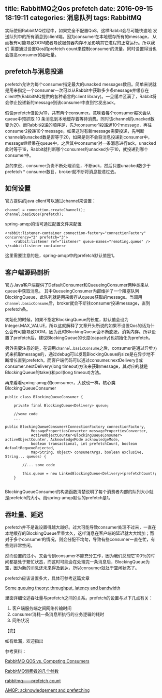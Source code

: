 title: RabbitMQ之Qos prefetch
date: 2016-09-15 18:19:11
categories: 消息队列
tags: RabbitMQ
---
<!-- more -->

实际使用RabbitMQ过程中，如果完全不配置QoS，这样Rabbit会尽可能快速地
发送队列中的所有消息到client端。因为consumer在本地缓存所有的message，
从而极有可能导致OOM或者导致服务器内存不足影响其它进程的正常运行。所以我们
需要通过设置Qos的prefetch count来控制consumer的流量。同时设置得当也会提高consumer的吞吐量。

## prefetch与消息投递

prefetch允许为每个consumer指定最大的unacked messages数目。简单来说就是用来指定一个consumer一次可以从Rabbit中获取多少条message并缓存在client中(RabbitMQ提供的各种语言的client library)。一旦缓冲区满了，Rabbit将会停止投递新的message到该consumer中直到它发出ack。

假设prefetch值设为10，共有两个consumer。意味着每个consumer每次会从queue中预抓取 10 条消息到本地缓存着等待消费。同时该channel的unacked数变为20。而Rabbit投递的顺序是，先为consumer1投递满10个message，再往consumer2投递10个message。如果这时有新message需要投递，先判断channel的unacked数是否等于20，如果是则不会将消息投递到consumer中，message继续呆在queue中。之后其中consumer对一条消息进行ack，unacked此时等于19，Rabbit就判断哪个consumer的unacked少于10，就投递到哪个consumer中。

总的来说，consumer负责不断处理消息，不断ack，然后只要unacked数少于prefetch * consumer数目，broker就不断将消息投递过去。

## 如何设置

官方提供的java client可以通过channel来设置：
```
channel = connection.createChannel();
channel.basicQos(prefetch);
```


spring-amqp的话可通过配置文件来配置
```
<rabbit:listener-container connection-factory="connectionFactory" concurrency="2" prefetch="3">
    <rabbit:listener ref="listener" queue-names="remoting.queue" />
</rabbit:listener-container>
```

这里需要注意的是，spring-amqp中的prefetch默认值是1。

## 客户端源码剖析

官方Java客户端提供了DefaultConsumer和QueueingConsumer两种类来从queue中获取消息。 其中QueueingConsumer内部维护了一个阻塞队列BlockingQueue，此队列就是用来缓存从queue获取的message。当调用 `channel.basicConsume`后，broker就会不断往consumer投递message，直到prefetch条。

初始化的时候，如果不指定BlockingQueue的长度，默认值会设为Integer.MAX_VALUE，所以这就解释了文章开头所说的如果不设置Qos的话为什么会有可能导致OOM，因为此时BlockingQueue会不断膨胀，消耗内存。所以设置了prefetch后，建议BlockingQueue的长度(capacity)也初始化为prefetch。

另外需要注意的是，在调用`channel.basicConsume`之后，consumer是通过异步方式来抓取message的，通过debug可以发现BlockingQueue的size是在异步地不断增长直到prefetch。而客户端代码可以通过consumer.nextDelivery()或consumer.nextDelivery(long timeout)方法来获取message，其对应的就是BlockingQueue的take()和poll(long timeout)方法。


再来看看spring-amqp的comsumer，大致也一样。核心类BlockingQueueConsumer

```
public class BlockingQueueConsumer {
    
    private final BlockingQueue<Delivery> queue;

    //some code
    ...

public BlockingQueueConsumer(ConnectionFactory connectionFactory,
            MessagePropertiesConverter messagePropertiesConverter,
            ActiveObjectCounter<BlockingQueueConsumer> activeObjectCounter, AcknowledgeMode acknowledgeMode,
            boolean transactional, int prefetchCount, boolean defaultRequeueRejected,
            Map<String, Object> consumerArgs, boolean exclusive, String... queues) {

        //... some code

        this.queue = new LinkedBlockingQueue<Delivery>(prefetchCount);
    }


```

BlockingQueueConsumer的构造函数清楚说明了每个消费者内部的队列大小就是prefetch的大小。而spring-amqp默认的prefetch是1。

## 吞吐量、延迟

prefetch并不是说设置得越大越好。过大可能导致consumer处理不过来，一直在本地缓存的BlockingQueue里呆太久，这样消息在客户端的延迟就大大增加；而对于多个consumer的情况，则会分配不均匀，导致有些consumer一直在忙，有些则非常空闲。

然而设置的过小，又会令到consumer不能充分工作，因为我们总想它100％的时间都是处于繁忙状态，而这时可能会在处理完一条消息后，BlockingQueue为空，因为新的消息还未来得及到达，所以consumer就处于空闲状态了。

prefetch应该设置多大，具体可参考这篇文章

[Some queuing theory: throughput, latency and bandwidth](https://www.rabbitmq.com/blog/2012/05/11/some-queuing-theory-throughput-latency-and-bandwidth/)

里面详细论述吞吐量与prefetch之间的关系。prefetch的设置与以下几点有关：

1. 客户端服务端之间网络传输时间
2. consumer消耗一条消息所执行的业务逻辑的耗时
3. 网络状况


【完】

如有纰漏，欢迎指出


参考资料：

[RabbitMQ QOS vs. Competing Consumers](https://insidethecpu.com/2014/11/11/rabbitmq-qos-vs-competing-consumers/)

[RabbitMQ消费者的几个参数](http://yuanwhy.com/2016/09/10/rabbitmq-concurrency-prefetch)

[rabbitmq——prefetch count](https://my.oschina.net/hncscwc/blog/195560)

[AMQP: acknowledgement and prefetching](http://stackoverflow.com/questions/21652517/amqp-acknowledgement-and-prefetching)


